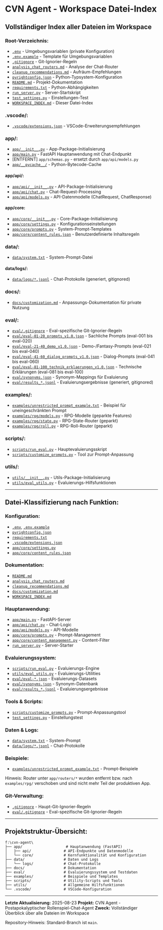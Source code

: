 # CVN Agent - Workspace Datei-Index

## Vollständiger Index aller Dateien im Workspace

### Root-Verzeichnis:
- [`.env`](.env) - Umgebungsvariablen (private Konfiguration)
- [`.env.example`](.env.example) - Template für Umgebungsvariablen
- [`.gitignore`](.gitignore) - Git-Ignorier-Regeln
- [`analysis_chat_routers.md`](analysis_chat_routers.md) - Analyse der Chat-Router
- [`cleanup_recommendations.md`](cleanup_recommendations.md) - Aufräum-Empfehlungen
- [`pyrightconfig.json`](pyrightconfig.json) - Python-Typsystem-Konfiguration
- [`README.md`](README.md) - Projekt-Dokumentation
- [`requirements.txt`](requirements.txt) - Python-Abhängigkeiten
- [`run_server.py`](run_server.py) - Server-Startskript
- [`test_settings.py`](test_settings.py) - Einstellungen-Test
- [`WORKSPACE_INDEX.md`](WORKSPACE_INDEX.md) - Dieser Datei-Index

### .vscode/:
- [`.vscode/extensions.json`](.vscode/extensions.json) - VSCode-Erweiterungsempfehlungen

### app/:
- [`app/__init__.py`](app/__init__.py) - App-Package-Initialisierung
- [`app/main.py`](app/main.py) - FastAPI Hauptanwendung mit Chat-Endpunkt
- [ENTFERNT] `app/schemas.py` - ersetzt durch `app/api/models.py`
- [`app/__pycache__/`](app/__pycache__/) - Python-Bytecode-Cache

#### app/api/:
- [`app/api/__init__.py`](app/api/__init__.py) - API-Package-Initialisierung
- [`app/api/chat.py`](app/api/chat.py) - Chat-Request-Processing
- [`app/api/models.py`](app/api/models.py) - API-Datenmodelle (ChatRequest, ChatResponse)

#### app/core:
- [`app/core/__init__.py`](app/core/__init__.py) - Core-Package-Initialisierung
- [`app/core/settings.py`](app/core/settings.py) - Konfigurationseinstellungen
- [`app/core/prompts.py`](app/core/prompts.py) - System-Prompt-Templates
- [`app/core/content_rules.json`](app/core/content_rules.json) - Benutzerdefinierte Inhaltsregeln

### data/:
- [`data/system.txt`](data/system.txt) - System-Prompt-Datei

#### data/logs/:
- [`data/logs/*.jsonl`](data/logs/) - Chat-Protokolle (generiert, gitignored)

### docs/:
- [`docs/customization.md`](docs/customization.md) - Anpassungs-Dokumentation für private Nutzung

### eval/:
- [`eval/.gitignore`](eval/.gitignore) - Eval-spezifische Git-Ignorier-Regeln
- [`eval/eval-01-20_prompts_v1.0.json`](eval/eval-01-20_prompts_v1.0.json) - Sachliche Prompts (eval-001 bis eval-020)
- [`eval/eval-21-40_demo_v1.0.json`](eval/eval-21-40_demo_v1.0.json) - Demo-/Fantasy-Prompts (eval-021 bis eval-040)
- [`eval/eval-41-60_dialog_prompts_v1.0.json`](eval/eval-41-60_dialog_prompts_v1.0.json) - Dialog-Prompts (eval-041 bis eval-060)
- [`eval/eval-81-100_technik_erklaerungen_v1.0.json`](eval/eval-81-100_technik_erklaerungen_v1.0.json) - Technische Erklärungen (eval-081 bis eval-100)
- [`eval/synonyms.json`](eval/synonyms.json) - Synonym-Mappings für Evaluierung
- [`eval/results_*.jsonl`](eval/) - Evaluierungsergebnisse (generiert, gitignored)

### examples/:
- [`examples/unrestricted_prompt_example.txt`](examples/unrestricted_prompt_example.txt) - Beispiel für uneingeschränkten Prompt
- [`examples/rpg/models.py`](examples/rpg/models.py) - RPG-Modelle (geparkte Features)
- [`examples/rpg/state.py`](examples/rpg/state.py) - RPG-State-Router (geparkt)
- [`examples/rpg/roll.py`](examples/rpg/roll.py) - RPG-Roll-Router (geparkt)

### scripts/:
- [`scripts/run_eval.py`](scripts/run_eval.py) - Hauptevaluierungsskript
- [`scripts/customize_prompts.py`](scripts/customize_prompts.py) - Tool zur Prompt-Anpassung

### utils/:
- [`utils/__init__.py`](utils/__init__.py) - Utils-Package-Initialisierung
- [`utils/eval_utils.py`](utils/eval_utils.py) - Evaluierungs-Hilfsfunktionen

---

## Datei-Klassifizierung nach Funktion:

### **Konfiguration:**
- [`.env`](.env), [`.env.example`](.env.example)
- [`pyrightconfig.json`](pyrightconfig.json)
- [`requirements.txt`](requirements.txt)
- [`.vscode/extensions.json`](.vscode/extensions.json)
- [`app/core/settings.py`](app/core/settings.py)
- [`app/core/content_rules.json`](app/core/content_rules.json)

### **Dokumentation:**
- [`README.md`](README.md)
- [`analysis_chat_routers.md`](analysis_chat_routers.md)
- [`cleanup_recommendations.md`](cleanup_recommendations.md)
- [`docs/customization.md`](docs/customization.md)
- [`WORKSPACE_INDEX.md`](WORKSPACE_INDEX.md)

### **Hauptanwendung:**
- [`app/main.py`](app/main.py) - FastAPI-Server
- [`app/api/chat.py`](app/api/chat.py) - Chat-Logic
- [`app/api/models.py`](app/api/models.py) - API-Modelle
- [`app/core/prompts.py`](app/core/prompts.py) - Prompt-Management
- [`app/core/content_management.py`](app/core/content_management.py) - Content-Filter
- [`run_server.py`](run_server.py) - Server-Starter

### **Evaluierungssystem:**
- [`scripts/run_eval.py`](scripts/run_eval.py) - Evaluierungs-Engine
- [`utils/eval_utils.py`](utils/eval_utils.py) - Evaluierungs-Utilities
- [`eval/eval-*.json`](eval/) - Evaluierungs-Datasets
- [`eval/synonyms.json`](eval/synonyms.json) - Synonym-Datenbank
- [`eval/results_*.jsonl`](eval/) - Evaluierungsergebnisse

### **Tools & Scripts:**
- [`scripts/customize_prompts.py`](scripts/customize_prompts.py) - Prompt-Anpassungstool
- [`test_settings.py`](test_settings.py) - Einstellungstest

### **Daten & Logs:**
- [`data/system.txt`](data/system.txt) - System-Prompt
- [`data/logs/*.jsonl`](data/logs/) - Chat-Protokolle

### **Beispiele:**
- [`examples/unrestricted_prompt_example.txt`](examples/unrestricted_prompt_example.txt) - Prompt-Beispiele

Hinweis: Router unter `app/routers/*` wurden entfernt bzw. nach `examples/rpg/` verschoben und sind nicht mehr Teil der produktiven App.

### **Git-Verwaltung:**
- [`.gitignore`](.gitignore) - Haupt-Git-Ignorier-Regeln
- [`eval/.gitignore`](eval/.gitignore) - Eval-spezifische Git-Ignorier-Regeln

---

## Projektstruktur-Übersicht:

```
f:\cvn-agent\
├── app/                    # Hauptanwendung (FastAPI)
│   ├── api/               # API-Endpunkte und Datenmodelle
│   └── core/              # Kernfunktionalität und Konfiguration
├── data/                  # Daten und Logs
│   └── logs/              # Chat-Protokolle
├── docs/                  # Dokumentation
├── eval/                  # Evaluierungssystem und Testdaten
├── examples/              # Beispiele und Templates
├── scripts/               # Utility-Scripts und Tools
├── utils/                 # Allgemeine Hilfsfunktionen
└── .vscode/               # VSCode-Konfiguration
```

---

**Letzte Aktualisierung:** 2025-08-23
**Projekt:** CVN Agent - Postapokalyptischer Rollenspiel-Chat-Agent
**Zweck:** Vollständiger Überblick über alle Dateien im Workspace

Repository-Hinweis: Standard-Branch ist `main`.